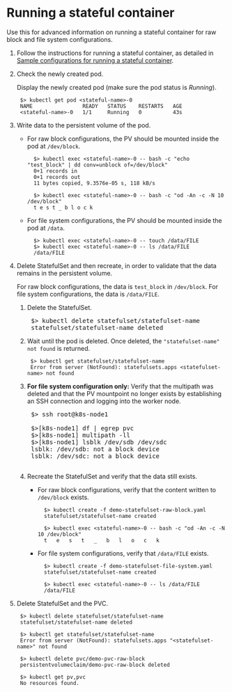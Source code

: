 # Running a stateful container

Use this for advanced information on running a stateful container for raw block and file system configurations.

1. Follow the instructions for running a stateful container, as detailed in [Sample configurations for running a stateful container](../content/using/csi_ug_using_sample.md).
2. Check the newly created pod.

    Display the newly created pod (make sure the pod status is _Running_).
    
        $> kubectl get pod <stateful-name>-0
        NAME                READY   STATUS    RESTARTS   AGE
        <stateful-name>-0   1/1     Running   0          43s  
3. Write data to the persistent volume of the pod.

    - For raw block configurations, the PV should be mounted inside the pod at `/dev/block`.
        
            $> kubectl exec <stateful-name>-0 -- bash -c "echo "test_block" | dd conv=unblock of=/dev/block"
            0+1 records in
            0+1 records out
            11 bytes copied, 9.3576e-05 s, 118 kB/s
                
            $> kubectl exec <stateful-name>-0 -- bash -c "od -An -c -N 10 /dev/block"
            t e s t _ b l o c k

    - For file system configurations, the PV should be mounted inside the pod at `/data`.

            $> kubectl exec <stateful-name>-0 -- touch /data/FILE
            $> kubectl exec <stateful-name>-0 -- ls /data/FILE
            /data/FILE
4. Delete StatefulSet and then recreate, in order to validate that the data remains in the persistent volume.
    
    For raw block configurations, the data is `test_block` in `/dev/block`. For file system configurations, the data is `/data/FILE`.
    1. Delete the StatefulSet.
        <pre>
        $> kubectl delete statefulset/statefulset-name
        statefulset/statefulset-name deleted
    2. Wait until the pod is deleted. Once deleted, the `"statefulset-name" not found` is returned.
           
            $> kubectl get statefulset/statefulset-name
            Error from server (NotFound): statefulsets.apps <statefulset-name> not found

    3. **For file system configuration only:** Verify that the multipath was deleted and that the PV mountpoint no longer exists by establishing an SSH connection and logging into the worker node.
          
        <pre>
        $> ssh root@k8s-node1
            
        $>[k8s-node1] df | egrep pvc
        $>[k8s-node1] multipath -ll
        $>[k8s-node1] lsblk /dev/sdb /dev/sdc
        lsblk: /dev/sdb: not a block device
        lsblk: /dev/sdc: not a block device

    4. Recreate the StatefulSet and verify that the data still exists.

        - For raw block configurations, verify that the content written to `/dev/block` exists.
            
                $> kubectl create -f demo-statefulset-raw-block.yaml
                statefulset/statefulset-name created
                    
                $> kubectl exec <stateful-name>-0 -- bash -c "od -An -c -N 10 /dev/block"
                t   e   s   t   _   b   l   o   c   k
    
        - For file system configurations, verify that `/data/FILE` exists.
            
                $> kubectl create -f demo-statefulset-file-system.yaml
                statefulset/statefulset-name created
                    
                $> kubectl exec <stateful-name>-0 -- ls /data/FILE
                /data/FILE
      
5. Delete StatefulSet and the PVC.
    
        $> kubectl delete statefulset/statefulset-name
        statefulset/statefulset-name deleted
            
        $> kubectl get statefulset/statefulset-name
        Error from server (NotFound): statefulsets.apps "<statefulset-name>" not found
            
        $> kubectl delete pvc/demo-pvc-raw-block
        persistentvolumeclaim/demo-pvc-raw-block deleted
            
        $> kubectl get pv,pvc
        No resources found.